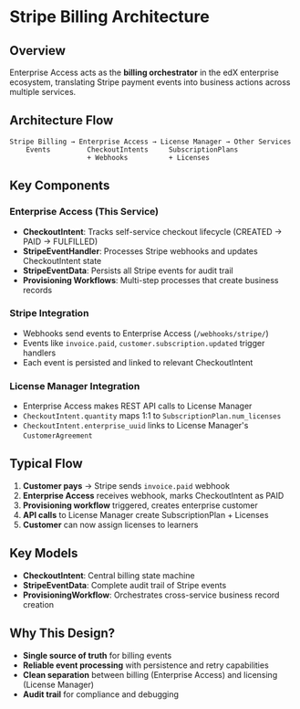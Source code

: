 # Stripe Billing Architecture

## Overview

Enterprise Access acts as the **billing orchestrator** in the edX enterprise ecosystem,
translating Stripe payment events into business actions across multiple services.

## Architecture Flow

```
Stripe Billing → Enterprise Access → License Manager → Other Services
    Events         CheckoutIntents     SubscriptionPlans
                   + Webhooks          + Licenses
```

## Key Components

### Enterprise Access (This Service)
- **CheckoutIntent**: Tracks self-service checkout lifecycle (CREATED → PAID → FULFILLED)
- **StripeEventHandler**: Processes Stripe webhooks and updates CheckoutIntent state
- **StripeEventData**: Persists all Stripe events for audit trail
- **Provisioning Workflows**: Multi-step processes that create business records

### Stripe Integration
- Webhooks send events to Enterprise Access (`/webhooks/stripe/`)
- Events like `invoice.paid`, `customer.subscription.updated` trigger handlers
- Each event is persisted and linked to relevant CheckoutIntent

### License Manager Integration
- Enterprise Access makes REST API calls to License Manager
- `CheckoutIntent.quantity` maps 1:1 to `SubscriptionPlan.num_licenses`
- `CheckoutIntent.enterprise_uuid` links to License Manager's `CustomerAgreement`

## Typical Flow

1. **Customer pays** → Stripe sends `invoice.paid` webhook
2. **Enterprise Access** receives webhook, marks CheckoutIntent as PAID
3. **Provisioning workflow** triggered, creates enterprise customer
4. **API calls** to License Manager create SubscriptionPlan + Licenses
5. **Customer** can now assign licenses to learners

## Key Models

- **CheckoutIntent**: Central billing state machine
- **StripeEventData**: Complete audit trail of Stripe events
- **ProvisioningWorkflow**: Orchestrates cross-service business record creation

## Why This Design?

- **Single source of truth** for billing events
- **Reliable event processing** with persistence and retry capabilities
- **Clean separation** between billing (Enterprise Access) and licensing (License Manager)
- **Audit trail** for compliance and debugging
